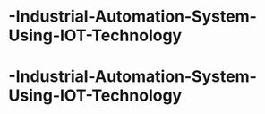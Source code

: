 # -Industrial-Automation-System-Using-IOT-Technology
# -Industrial-Automation-System-Using-IOT-Technology

